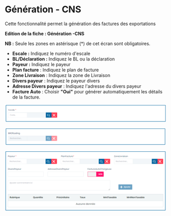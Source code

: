 # Génération - CNS

Cette fonctionnalité permet la génération des factures des exportations

**Edition de la fiche : Génération -CNS**

**NB :** Seule les zones en astérisque (\*) de cet écran sont obligatoires.

* **Escale :**  Indiquez le numéro d'escale
* **BL/Déclaration :** Indiquez le BL ou la déclaration
* **Payeur :** Indiquez le payeur
* **Plan facture** : Indiquez le plan de facture
* **Zone Livraison** : Indiquez la zone de Livraison
* **Divers payeur** : Indiquez le payeur divers
* **Adresse Divers payeur** : Indiquez l'adresse du divers payeur
* **Facture Auto** : Choisir **"Oui"** pour générer automatiquement les détails de la facture.

![](../../../.gitbook/assets/generation1.PNG)

![](../../../.gitbook/assets/generation2.PNG)

![](../../../.gitbook/assets/generation3.PNG)
